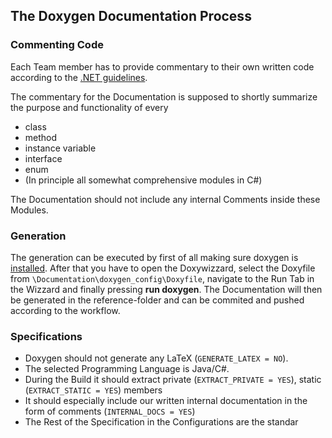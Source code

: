 ﻿## The Doxygen Documentation Process

### Commenting Code 

Each Team member has to provide commentary to their own written code
according to the [.NET guidelines](https://learn.microsoft.com/en-gb/dotnet/csharp/language-reference/xmldoc/).

The commentary for the Documentation is supposed to shortly summarize the purpose and functionality of every 
* class
* method
* instance variable
* interface
* enum
* (In principle all somewhat comprehensive modules in C#)

The Documentation should not include any internal Comments inside these Modules.

### Generation

The generation can be executed by first of all making sure doxygen is [installed](https://www.doxygen.nl/download.html).
After that you have to open the Doxywizzard, select the Doxyfile from
```\Documentation\doxygen_config\Doxyfile```, navigate to the Run Tab in the Wizzard and finally pressing **run doxygen**.
The Documentation will then be generated in the reference-folder and can be commited and pushed according to the workflow.

### Specifications

* Doxygen should not generate any LaTeX (```GENERATE_LATEX = NO```). 
* The selected Programming Language is Java/C#.
* During the Build it should extract private (```EXTRACT_PRIVATE = YES```), static (```EXTRACT_STATIC = YES```) members
* It should especially include our written internal documentation in the form of comments (```INTERNAL_DOCS = YES```)
* The Rest of the Specification in the Configurations are the standar 

